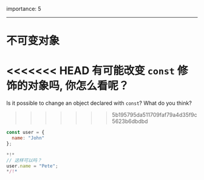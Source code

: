 importance: 5

---

# 不可变对象

<<<<<<< HEAD
有可能改变 `const` 修饰的对象吗, 你怎么看呢？
=======
Is it possible to change an object declared with `const`? What do you think?
>>>>>>> 5b195795da511709faf79a4d35f9c5623b6dbdbd

```js
const user = {
  name: "John"
};

*!*
// 这样可以吗？
user.name = "Pete";
*/!*
```
